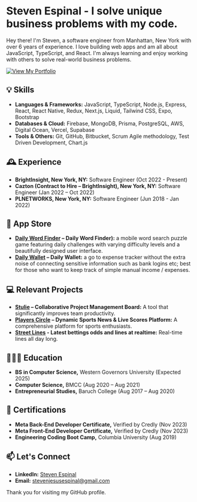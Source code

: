# Steven Espinal - I solve unique business problems with my code.

<!--
**stevenespinal/stevenespinal** is a ✨ _special_ ✨ repository because its `README.md` (this file) appears on your GitHub profile.

Here are some ideas to get you started:

- 🔭 I’m currently working on ...
- 🌱 I’m currently learning ...
- 👯 I’m looking to collaborate on ...
- 🤔 I’m looking for help with ...
- 💬 Ask me about ...
- 📫 How to reach me: ...
- 😄 Pronouns: ...
- ⚡ Fun fact: ...
![Steven Espinal](logo.svg "Title")
-->

Hey there! I'm Steven, a software engineer from Manhattan, New York with over 6 years of experience. I love building web apps and am all about JavaScript, TypeScript, and React. I'm always learning and enjoy working with others to solve real-world business problems.

<a href="https://stevenespinal.com" target="_blank"><img src="https://img.shields.io/badge/-View%20My%20Portfolio-blue?style=for-the-badge&logo=github&logoColor=white" alt="View My Portfolio"></a>


## 💡 Skills

- **Languages & Frameworks:** JavaScript, TypeScript, Node.js, Express, React, React Native, Redux, Next.js, Liquid, Tailwind CSS, Expo, Bootstrap
- **Databases & Cloud:** Firebase, MongoDB, Prisma, PostgreSQL, AWS, Digital Ocean, Vercel, Supabase
- **Tools & Others:** Git, GitHub, Bitbucket, Scrum Agile methodology, Test Driven Development, Chart.js

## 🕰️ Experience

- **BrightInsight, New York, NY:** Software Engineer (Oct 2022 - Present)
- **Cazton (Contract to Hire – BrightInsight), New York, NY:** Software Engineer (Jan 2022 – Oct 2022)
- **PLNETWORKS, New York, NY:** Software Engineer (Jun 2018 - Jan 2022)

## 📲 App Store
- **[Daily Word Finder](https://apps.apple.com/us/app/daily-word-finder/id6479898966) – Daily Word Finder):** a mobile word search puzzle game featuring daily challenges with varying difficulty levels and a beautifully designed user interface.
- **[Daily Wallet](https://apps.apple.com/us/app/dailywallet-midtown-tech-llc/id1606518867) – Daily Wallet:** a go to expense tracker without the extra noise of connecting sensitive information such as bank logins etc; best for those who want to keep track of simple manual income / expenses.

## 💻 Relevant Projects
- **[Stulie](https://stulie.com) – Collaborative Project Management Board:** A tool that significantly improves team productivity.
- **[Players Circle](https://iloveto.bet) – Dynamic Sports News & Live Scores Platform:** A comprehensive platform for sports enthusiasts.
- **[Street Lines](https://streetlines.bet) - Latest bettings odds and lines at realtime:** Real-time lines all day long.
  
## 👨🏻‍🎓 Education

- **BS in Computer Science,** Western Governors University (Expected 2025)
- **Computer Science,** BMCC (Aug 2020 – Aug 2021)
- **Entrepreneurial Studies,** Baruch College (Aug 2017 – Aug 2020)

## 📃 Certifications

- **Meta Back-End Developer Certificate,** Verified by Credly (Nov 2023)
- **Meta Front-End Developer Certificate,** Verified by Credly (Nov 2023)
- **Engineering Coding Boot Camp,** Columbia University (Aug 2019)

## 📫 Let's Connect

- **LinkedIn:** [Steven Espinal](https://www.linkedin.com/in/stevenespinal)
- **Email:** stevenjesusespinal@gmail.com

Thank you for visiting my GitHub profile.
